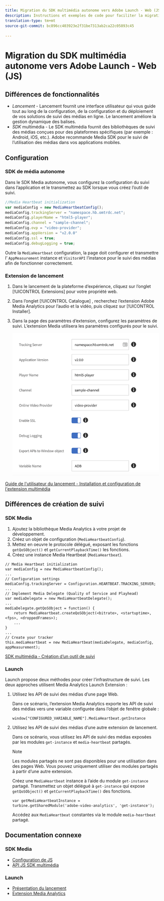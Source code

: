 ```yaml
---
title: Migration du SDK multimédia autonome vers Adobe Launch - Web (JS)
description: Instructions et exemples de code pour faciliter la migration du SDK multimédia vers le lancement.
translation-type: tm+mt
source-git-commit: bc896cc403923e2f31be7313ab2ca22c05893c45

---
```



# Migration du SDK multimédia autonome vers Adobe Launch - Web (JS)

## Différences de fonctionnalités

* *Lancement* - Lancement fournit une interface utilisateur qui vous guide tout au long de la configuration, de la configuration et du déploiement de vos solutions de suivi des médias en ligne. Le lancement améliore la gestion dynamique des balises.
* *SDK* multimédia - Le SDK multimédia fournit des bibliothèques de suivi des médias conçues pour des plateformes spécifiques (par exemple : Android, iOS, etc.). Adobe recommande Media SDK pour le suivi de l’utilisation des médias dans vos applications mobiles.

## Configuration

### SDK de média autonome

Dans le SDK Media autonome, vous configurez la configuration du suivi dans l’application et le transmettez au SDK lorsque vous créez l’outil de suivi.

```javascript
//Media Heartbeat initialization
var mediaConfig = new MediaHeartbeatConfig();
mediaConfig.trackingServer = "namespace.hb.omtrdc.net";
mediaConfig.playerName = "html5-player";
mediaConfig.channel = "sample-channel";
mediaConfig.ovp = "video-provider";
mediaConfig.appVersion = "v2.0.0"
mediaConfig.ssl = true;
mediaConfig.debugLogging = true;
```

Outre la `MediaHeartbeat` configuration, la page doit configurer et transmettre l’ `AppMeasurement` instance et `VisitorAPI` l’instance pour le suivi des médias afin de fonctionner correctement.

### Extension de lancement

1. Dans le lancement de la plateforme d’expérience, cliquez sur l’onglet [!UICONTROL Extensions] pour votre propriété web.
1. Dans l’onglet [!UICONTROL Catalogue] , recherchez l’extension Adobe Media Analytics pour l’audio et la vidéo, puis cliquez sur [!UICONTROL Installer].
1. Dans la page des paramètres d’extension, configurez les paramètres de suivi.
L’extension Media utilisera les paramètres configurés pour le suivi.

   ![](assets/launch_config_js.png)

[Guide de l'utilisateur du lancement - Installation et configuration de l'extension multimédia](https://docs.adobe.com/content/help/en/launch/using/extensions-ref/adobe-extension/media-analytics-extension/overview.html#install-and-configure-the-ma-extension)

## Différences de création de suivi

### SDK Media

1. Ajoutez la bibliothèque Media Analytics à votre projet de développement.
1. Créez un objet de configuration (`MediaHeartbeatConfig`).
1. Mettez en oeuvre le protocole délégué, exposant les fonctions `getQoSObject()` et `getCurrentPlaybackTime()` les fonctions.
1. Créez une instance Media Heartbeat (`MediaHeartbeat`).

```
// Media Heartbeat initialization
var mediaConfig = new MediaHeartbeatConfig();
...
// Configuration settings
mediaConfig.trackingServer = Configuration.HEARTBEAT.TRACKING_SERVER;
...
// Implement Media Delegate (Quality of Service and Playhead)
var mediaDelegate = new MediaHeartbeatDelegate();
...
mediaDelegate.getQoSObject = function() {
    return MediaHeartbeat.createQoSObject(<bitrate>, <startuptime>, <fps>, <droppedFrames>);
    ...
}
...
// Create your tracker
this.mediaHeartbeat = new MediaHeartbeat(mediaDelegate, mediaConfig, appMeasurement);
```

[SDK multimédia - Création d’un outil de suivi](https://docs.adobe.com/content/help/en/media-analytics/using/sdk-implement/cookbook/sdk-vs-launch-qoe.html)

### Launch

Launch propose deux méthodes pour créer l’infrastructure de suivi. Les deux approches utilisent Media Analytics Launch Extension :

1. Utilisez les API de suivi des médias d’une page Web.

   Dans ce scénario, l’extension Media Analytics exporte les API de suivi des médias vers une variable configurée dans l’objet de fenêtre globale :

   ```
   window["CONFIGURED_VARIABLE_NAME"].MediaHeartbeat.getInstance
   ```

1. Utilisez les API de suivi des médias d’une autre extension de lancement.

   Dans ce scénario, vous utilisez les API de suivi des médias exposées par les modules `get-instance` et `media-heartbeat` partagés.

   >[!NOTE]
   >
   >Les modules partagés ne sont pas disponibles pour une utilisation dans des pages Web. Vous pouvez uniquement utiliser des modules partagés à partir d’une autre extension.

   Créez une `MediaHeartbeat` instance à l’aide du module `get-instance` partagé.
Transmettez un objet délégué à `get-instance` qui expose `getQoSObject()` et `getCurrentPlaybackTime()` des fonctions.

   ```
   var getMediaHeartbeatInstance =
   turbine.getSharedModule('adobe-video-analytics', 'get-instance');
   ```

   Accédez aux `MediaHeartbeat` constantes via le module `media-heartbeat` partagé.

## Documentation connexe

### SDK Media

* [Configuration de JS](/help/sdk-implement/setup/set-up-js.md)
* [API JS SDK multimédia](https://adobe-marketing-cloud.github.io/media-sdks/reference/javascript/MediaHeartbeat.html)

### Launch

* [Présentation du lancement](https://docs.adobe.com/content/help/en/launch/using/overview.html)
* [Extension Media Analytics](https://docs.adobe.com/content/help/en/launch/using/extensions-ref/adobe-extension/media-analytics-extension/overview.html)
